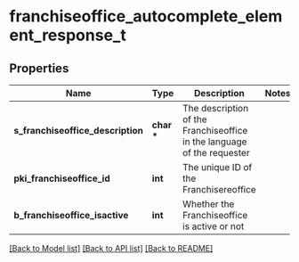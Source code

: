 # franchiseoffice_autocomplete_element_response_t

## Properties
Name | Type | Description | Notes
------------ | ------------- | ------------- | -------------
**s_franchiseoffice_description** | **char \*** | The description of the Franchiseoffice in the language of the requester | 
**pki_franchiseoffice_id** | **int** | The unique ID of the Franchisereoffice | 
**b_franchiseoffice_isactive** | **int** | Whether the Franchiseoffice is active or not | 

[[Back to Model list]](../README.md#documentation-for-models) [[Back to API list]](../README.md#documentation-for-api-endpoints) [[Back to README]](../README.md)


